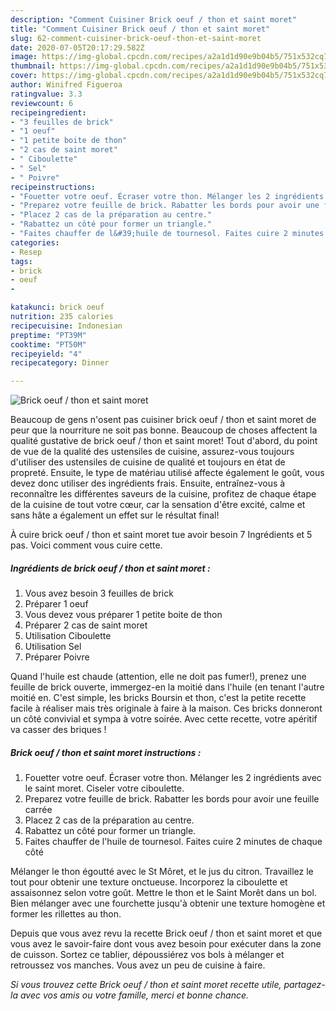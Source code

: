 ```yaml
---
description: "Comment Cuisiner Brick oeuf / thon et saint moret"
title: "Comment Cuisiner Brick oeuf / thon et saint moret"
slug: 62-comment-cuisiner-brick-oeuf-thon-et-saint-moret
date: 2020-07-05T20:17:29.582Z
image: https://img-global.cpcdn.com/recipes/a2a1d1d90e9b04b5/751x532cq70/brick-oeuf-thon-et-saint-moret-photo-principale-de-la-recette.jpg
thumbnail: https://img-global.cpcdn.com/recipes/a2a1d1d90e9b04b5/751x532cq70/brick-oeuf-thon-et-saint-moret-photo-principale-de-la-recette.jpg
cover: https://img-global.cpcdn.com/recipes/a2a1d1d90e9b04b5/751x532cq70/brick-oeuf-thon-et-saint-moret-photo-principale-de-la-recette.jpg
author: Winifred Figueroa
ratingvalue: 3.3
reviewcount: 6
recipeingredient:
- "3 feuilles de brick"
- "1 oeuf"
- "1 petite boite de thon"
- "2 cas de saint moret"
- " Ciboulette"
- " Sel"
- " Poivre"
recipeinstructions:
- "Fouetter votre oeuf. Écraser votre thon. Mélanger les 2 ingrédients avec le saint moret. Ciseler votre ciboulette."
- "Preparez votre feuille de brick. Rabatter les bords pour avoir une feuille carrée"
- "Placez 2 cas de la préparation au centre."
- "Rabattez un côté pour former un triangle."
- "Faites chauffer de l&#39;huile de tournesol. Faites cuire 2 minutes de chaque côté"
categories:
- Resep
tags:
- brick
- oeuf
- 

katakunci: brick oeuf  
nutrition: 235 calories
recipecuisine: Indonesian
preptime: "PT39M"
cooktime: "PT50M"
recipeyield: "4"
recipecategory: Dinner

---
```



![Brick oeuf / thon et saint moret](https://img-global.cpcdn.com/recipes/a2a1d1d90e9b04b5/751x532cq70/brick-oeuf-thon-et-saint-moret-photo-principale-de-la-recette.jpg)

Beaucoup de gens n'osent pas cuisiner brick oeuf / thon et saint moret de peur que la nourriture ne soit pas bonne. Beaucoup de choses affectent la qualité gustative de brick oeuf / thon et saint moret! Tout d'abord, du point de vue de la qualité des ustensiles de cuisine, assurez-vous toujours d'utiliser des ustensiles de cuisine de qualité et toujours en état de propreté. Ensuite, le type de matériau utilisé affecte également le goût, vous devez donc utiliser des ingrédients frais. Ensuite, entraînez-vous à reconnaître les différentes saveurs de la cuisine, profitez de chaque étape de la cuisine de tout votre cœur, car la sensation d'être excité, calme et sans hâte a également un effet sur le résultat final!

<!--inarticleads1-->

À cuire brick oeuf / thon et saint moret tue avoir besoin 7 Ingrédients et 5 pas. Voici comment vous cuire cette.

##### Ingrédients de brick oeuf / thon et saint moret :

1. Vous avez besoin 3 feuilles de brick
1. Préparer 1 oeuf
1. Vous devez vous préparer 1 petite boite de thon
1. Préparer 2 cas de saint moret
1. Utilisation  Ciboulette
1. Utilisation  Sel
1. Préparer  Poivre


Quand l&#39;huile est chaude (attention, elle ne doit pas fumer!), prenez une feuille de brick ouverte, immergez-en la moitié dans l&#39;huile (en tenant l&#39;autre moitié en. C&#39;est simple, les bricks Boursin et thon, c&#39;est la petite recette facile à réaliser mais très originale à faire à la maison. Ces bricks donneront un côté convivial et sympa à votre soirée. Avec cette recette, votre apéritif va casser des briques ! 

<!--inarticleads2-->

##### Brick oeuf / thon et saint moret instructions :

1. Fouetter votre oeuf. Écraser votre thon. Mélanger les 2 ingrédients avec le saint moret. Ciseler votre ciboulette.
1. Preparez votre feuille de brick. Rabatter les bords pour avoir une feuille carrée
1. Placez 2 cas de la préparation au centre.
1. Rabattez un côté pour former un triangle.
1. Faites chauffer de l&#39;huile de tournesol. Faites cuire 2 minutes de chaque côté


Mélanger le thon égoutté avec le St Môret, et le jus du citron. Travaillez le tout pour obtenir une texture onctueuse. Incorporez la ciboulette et assaisonnez selon votre goût. Mettre le thon et le Saint Morêt dans un bol. Bien mélanger avec une fourchette jusqu&#39;à obtenir une texture homogène et former les rillettes au thon. 

<!--inarticleads1-->

<p>
Depuis que vous avez revu la recette Brick oeuf / thon et saint moret et que vous avez le savoir-faire dont vous avez besoin pour exécuter dans la zone de cuisson. Sortez ce tablier, dépoussiérez vos bols à mélanger et retroussez vos manches. Vous avez un peu de cuisine à faire.
</p>

<p>
<i>Si vous trouvez cette Brick oeuf / thon et saint moret recette utile, partagez-la avec vos amis ou votre famille, merci et bonne chance.</i>
</p>
